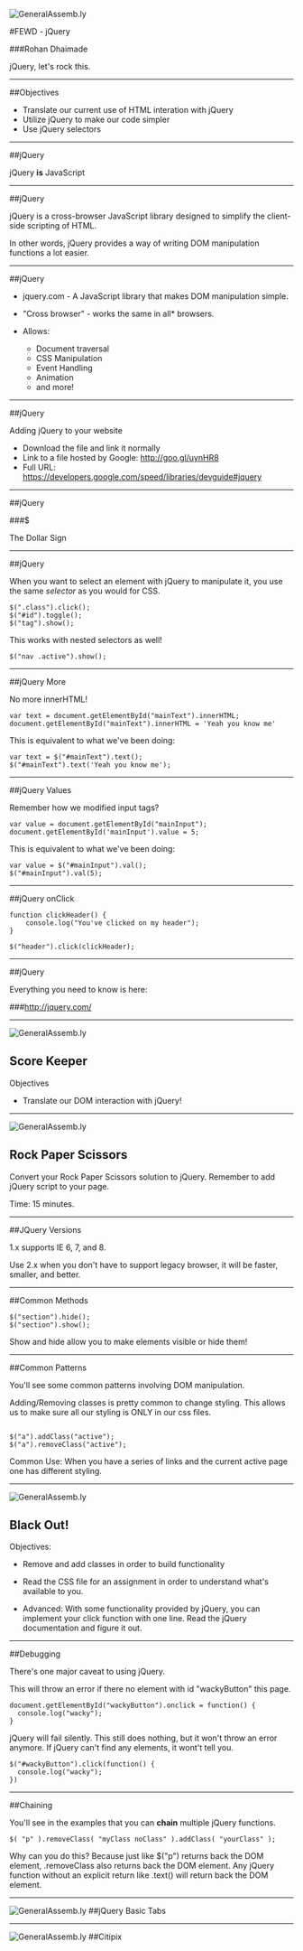 ![GeneralAssemb.ly](../../img/icons/FEWD_Logo.png)

#FEWD - jQuery

###Rohan Dhaimade

jQuery, let's rock this.

---


##Objectives

*	Translate our current use of HTML interation with jQuery
*  Utilize jQuery to make our code simpler
*  Use jQuery selectors 

---

##jQuery


jQuery __is__ JavaScript

---


##jQuery

jQuery is a cross-browser JavaScript library designed to simplify the client-side scripting of HTML.

In other words, jQuery provides a way of writing DOM manipulation functions a lot easier. 


---

##jQuery

*	jquery.com - A JavaScript library that makes DOM manipulation simple.

*	"Cross browser" - works the same in all* browsers.

*	Allows:
	*	Document traversal
	*	CSS Manipulation
	*	Event Handling
	*	Animation
	*	and more!

---

##jQuery

Adding jQuery to your website

* Download the file and link it normally
* Link to a file hosted by Google: http://goo.gl/uynHR8
* Full URL: https://developers.google.com/speed/libraries/devguide#jquery


---

##jQuery

###$

The Dollar Sign

---

##jQuery

When you want to select an element with jQuery to manipulate it, you use the same *selector* as you would for CSS.

```
$(".class").click();
$("#id").toggle();
$("tag").show();
```

This works with nested selectors as well! 

```
$("nav .active").show();
```

---

##jQuery More

No more innerHTML!

```
var text = document.getElementById("mainText").innerHTML;
document.getElementById("mainText").innerHTML = 'Yeah you know me'
```

This is equivalent to what we've been doing:

```
var text = $("#mainText").text();
$("#mainText").text('Yeah you know me');
```

---

##jQuery Values

Remember how we modified input tags?

```
var value = document.getElementById("mainInput");
document.getElementById('mainInput').value = 5;
```

This is equivalent to what we've been doing:

```
var value = $("#mainInput").val();
$("#mainInput").val(5);
```

---

##jQuery onClick

```
function clickHeader() {
	console.log("You've clicked on my header");
}

$("header").click(clickHeader);

```

---

##jQuery

Everything you need to know is here:

###http://jquery.com/

---

![GeneralAssemb.ly](../../img/icons/code_along.png)
## Score Keeper

Objectives

* Translate our DOM interaction with jQuery!

--- 

![GeneralAssemb.ly](../../img/icons/instr_lab.png)
## Rock Paper Scissors

Convert your Rock Paper Scissors solution to jQuery.
Remember to add jQuery script to your page.

Time: 15 minutes.

---

##JQuery Versions

1.x supports IE 6, 7, and 8.

Use 2.x when you don't have to support legacy browser, it will be faster, smaller, and better.

---

##Common Methods

```
$("section").hide();
$("section").show();
```

Show and hide allow you to make elements visible or hide them!

---

##Common Patterns 

You'll see some common patterns involving DOM manipulation.

Adding/Removing classes is pretty common to change styling. This allows us to make sure all our styling is ONLY in our css files.

```

$("a").addClass("active");
$("a").removeClass("active");

```

Common Use: When you have a series of links and the current active page one has different styling.

---

![GeneralAssemb.ly](../../img/icons/code_along.png)
## Black Out!

Objectives:

* Remove and add classes in order to build functionality
* Read the CSS file for an assignment in order to understand what's available to you.

* Advanced: With some functionality provided by jQuery, you can implement your click function with one line. Read the jQuery documentation and figure it out. 

---

##Debugging

There's one major caveat to using jQuery.

This will throw an error if there no element with id "wackyButton" this page.

```
document.getElementById("wackyButton").onclick = function() {
  console.log("wacky");
}
```

jQuery will fail silently. This still does nothing, but it won't throw an error anymore. If jQuery can't find any elements, it wont't tell you.

```
$("#wackyButton").click(function() {
  console.log("wacky");
})
```

---

##Chaining

You'll see in the examples that you can __chain__ multiple jQuery functions.

```
$( "p" ).removeClass( "myClass noClass" ).addClass( "yourClass" );
```

Why can you do this? Because just like $("p") returns back the DOM element, .removeClass also returns back the DOM element. Any jQuery function without an explicit return like .text() will return back the DOM element.

---

![GeneralAssemb.ly](../../img/icons/exercise_icon_md.png)
##jQuery Basic Tabs

--- 

![GeneralAssemb.ly](../../img/icons/exercise_icon_md.png)
##Citipix



